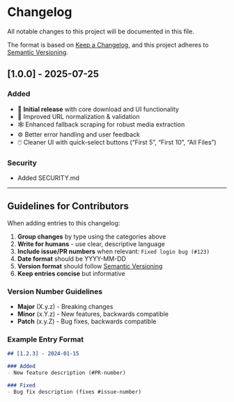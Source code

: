 # Changelog

All notable changes to this project will be documented in this file.

The format is based on [Keep a Changelog](https://keepachangelog.com/en/1.0.0/),
and this project adheres to [Semantic Versioning](https://semver.org/spec/v2.0.0.html).

## [1.0.0] - 2025-07-25

### Added
- 🎉 **Initial release** with core download and UI functionality  
- 🔄 Improved URL normalization & validation  
- 🕸️ Enhanced fallback scraping for robust media extraction  
- ⚙️ Better error handling and user feedback  
- 🖱️ Cleaner UI with quick-select buttons (“First 5”, “First 10”, “All Files”)  

### Security
- Added SECURITY.md

---

## Guidelines for Contributors

When adding entries to this changelog:

1. **Group changes** by type using the categories above
2. **Write for humans** - use clear, descriptive language
3. **Include issue/PR numbers** when relevant: `Fixed login bug (#123)`
4. **Date format** should be YYYY-MM-DD
5. **Version format** should follow [Semantic Versioning](https://semver.org/)
6. **Keep entries concise** but informative

### Version Number Guidelines
- **Major** (X.y.z) - Breaking changes
- **Minor** (x.Y.z) - New features, backwards compatible
- **Patch** (x.y.Z) - Bug fixes, backwards compatible

### Example Entry Format
```markdown
## [1.2.3] - 2024-01-15

### Added
- New feature description (#PR-number)

### Fixed
- Bug fix description (fixes #issue-number)
```
